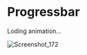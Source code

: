 # Progressbar
Loding animation...


![Screenshot_172](https://github.com/Anisur369/Progressbar/assets/116089301/1e5c5621-09bf-4aaf-aa59-03c8ccfb73ea)

